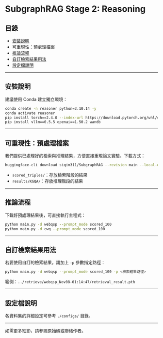 # SubgraphRAG Stage 2: Reasoning

## 目錄

- [安裝說明](#安裝說明)
- [可重現性：預處理檔案](#可重現性預處理檔案)
- [推論流程](#推論流程)
- [自訂檢索結果用法](#自訂檢索結果用法)
- [設定檔說明](#設定檔說明)

---

## 安裝說明

建議使用 Conda 建立獨立環境：

```bash
conda create -n reasoner python=3.10.14 -y
conda activate reasoner
pip install torch==2.4.0 --index-url https://download.pytorch.org/whl/cu121
pip install vllm==0.5.5 openai==1.50.2 wandb
```

---

## 可重現性：預處理檔案

我們提供已處理好的檢索與推理結果，方便直接重現論文實驗。下載方式：

```bash
huggingface-cli download siqim311/SubgraphRAG --revision main --local-dir ./
```

- `scored_triples/`：存放檢索階段的結果
- `results/KGQA/`：存放推理階段的結果

---

## 推論流程

下載好預處理結果後，可直接執行主程式：

```bash
python main.py -d webqsp --prompt_mode scored_100
python main.py -d cwq --prompt_mode scored_100
```

---

## 自訂檢索結果用法

若要使用自訂的檢索結果，請加上 `-p` 參數指定路徑：

```bash
python main.py -d webqsp --prompt_mode scored_100 -p <檢索結果路徑>
```
範例：`../retrieve/webqsp_Nov08-01:14:47/retrieval_result.pth`

---

## 設定檔說明

各資料集的詳細設定可參考 `./configs/` 目錄。

---

如需更多細節，請參閱原始碼或聯絡作者。 